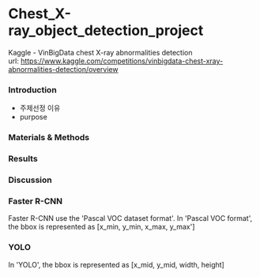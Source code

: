 # Chest_X-ray_object_detection_project
Kaggle - VinBigData chest X-ray abnormalities detection </br>
url: https://www.kaggle.com/competitions/vinbigdata-chest-xray-abnormalities-detection/overview </br>

### Introduction
- 주제선정 이유
- purpose

### Materials & Methods

### Results

### Discussion

### Faster R-CNN
Faster R-CNN use the 'Pascal VOC dataset format'.
In 'Pascal VOC format', the bbox is represented as [x_min, y_min, x_max, y_max']

### YOLO
In 'YOLO', the bbox is represented as [x_mid, y_mid, width, height]
